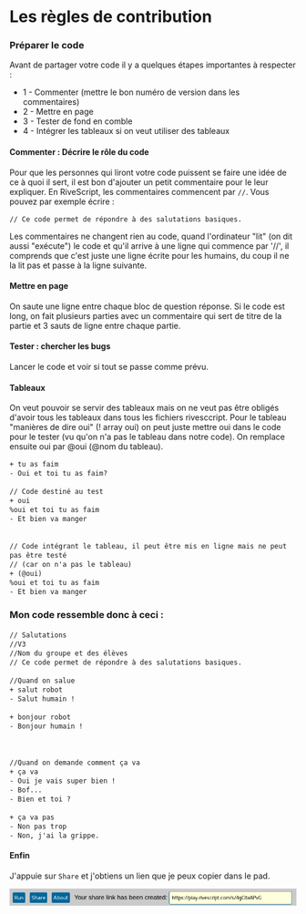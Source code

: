# Les règles de contribution

### Préparer le code

Avant de partager votre code il y a quelques étapes importantes à respecter :

- 1 - Commenter (mettre le bon numéro de version dans les commentaires)
- 2 - Mettre en page
- 3 - Tester de fond en comble
- 4 - Intégrer les tableaux si on veut utiliser des tableaux




#### Commenter : Décrire le rôle du code

Pour que les personnes qui liront votre code puissent se faire une idée de ce à quoi il sert, il est bon d'ajouter un petit commentaire pour le leur expliquer. En RiveScript, les commentaires commencent par `//`. Vous pouvez par exemple écrire :

```
// Ce code permet de répondre à des salutations basiques.
```

Les commentaires ne changent rien au code, quand l'ordinateur "lit" (on dit aussi "exécute") le code et qu'il arrive à une ligne qui commence par '//', il comprends que c'est juste une ligne écrite pour les humains, du coup il ne la lit pas et passe à la ligne suivante. 

#### Mettre en page
On saute une ligne entre chaque bloc de question réponse.
Si le code est long, on fait plusieurs parties avec un commentaire qui sert de titre de la partie et 3 sauts de ligne entre chaque partie.

#### Tester : chercher les bugs

Lancer le code et voir si tout se passe comme prévu.

#### Tableaux
On veut pouvoir se servir des tableaux mais on ne veut pas être obligés d'avoir tous les tableaux dans tous les fichiers rivesccript. Pour le tableau "manières de dire oui" (! array oui) on peut juste mettre oui dans le code pour le tester (vu qu'on n'a pas le tableau dans notre code). On remplace ensuite oui par @oui (@nom du tableau).
```
+ tu as faim
- Oui et toi tu as faim?

// Code destiné au test
+ oui
%oui et toi tu as faim
- Et bien va manger


// Code intégrant le tableau, il peut être mis en ligne mais ne peut pas être testé
// (car on n'a pas le tableau)
+ (@oui)
%oui et toi tu as faim
- Et bien va manger

```

### Mon code ressemble donc à ceci :

```
// Salutations
//V3
//Nom du groupe et des élèves
// Ce code permet de répondre à des salutations basiques.

//Quand on salue
+ salut robot
- Salut humain !

+ bonjour robot
- Bonjour humain !



//Quand on demande comment ça va 
+ ça va
- Oui je vais super bien !
- Bof...
- Bien et toi ?

+ ça va pas
- Non pas trop
- Non, j'ai la grippe.
```

#### Enfin

J'appuie sur `Share` et j'obtiens un lien que je peux copier dans le pad.

![](img/cde2.png)

